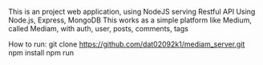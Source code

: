 This is an project web application, using NodeJS serving Restful API 
Using Node.js, Express, MongoDB 
This works as a simple platform like Medium, called Mediam, with auth, user, posts, comments, tags 

How to run:
git clone https://github.com/dat02092k1/mediam_server.git
npm install
npm run